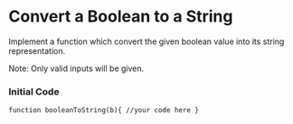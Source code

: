 # Convert a Boolean to a String

Implement a function which convert the given boolean value into its string representation.

Note: Only valid inputs will be given.

### Initial Code

`function booleanToString(b){
  //your code here
}`
